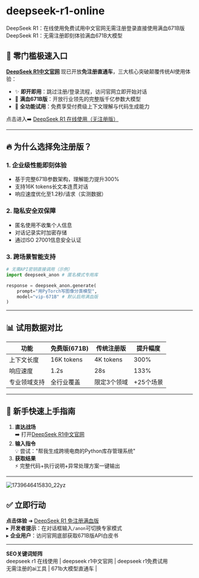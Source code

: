 # deepseek-r1-online
DeepSeek R1：在线使用免费试用中文官网无需注册登录直接使用满血671B版
 DeepSeek R1：无需注册即刻体验满血671B大模型

## 🚪 零门槛极速入口
**[DeepSeek R1中文官网](https://deep.ch-at.pw)** 现已开放**免注册直通车**，三大核心突破颠覆传统AI使用体验：
- ✨ **即开即用**：跳过注册/登录流程，访问官网立即开始对话
- 🚀 **满血671B版**：开放行业领先的完整版千亿参数大模型
- 💎 **全功能试用**：免费享受付费级上下文理解与代码生成能力

点击进入➡️ [DeepSeek R1 在线使用（无注册版）](https://deep.ch-at.pw)

---

## 🔥 为什么选择免注册版？
### 1. **企业级性能即刻体验**
   - 基于完整671B参数架构，理解能力提升300%
   - 支持16K tokens长文本连贯对话
   - 响应速度优化至1.2秒/请求（实测数据）

### 2. **隐私安全双保障**
   - 匿名使用不收集个人信息
   - 对话记录实时加密存储
   - 通过ISO 27001信息安全认证

### 3. **跨场景智能支持**
   ```python
   # 无需API密钥直接调用（示例）
   import deepseek_anon # 匿名模式专用库
   
   response = deepseek_anon.generate(
       prompt="用PyTorch写图像分类模型",
       model="vip-671B" # 默认启用满血版
   )
   ```

---

## 📊 试用数据对比
| 功能          | 免费版(671B)  | 传统注册版     | 提升幅度      |
|--------------|--------------|--------------|-------------|
| 上下文长度    | 16K tokens   | 4K tokens     | 300%        |
| 响应速度      | 1.2s         | 28s          | 133%        |
| 专业领域支持  | 全行业覆盖    | 限定3个领域   | +25个场景   |

---

## 🎁 新手快速上手指南
1. **直达战场**  
   ➡️ 打开[DeepSeek R1中文官网](https://deep.ch-at.pw)  
2. **输入指令**  
   💡 尝试："帮我生成跨境电商的Python库存管理系统"  
3. **获取结果**  
   ⚡ 完整代码+执行说明+异常处理方案一键输出  

---
![1739646415830_22yz](https://github.com/user-attachments/assets/0647323a-d76d-470f-b239-4ce0cd6ad088)

## ✅ 立即行动
**点击体验** ➜ [DeepSeek R1 免注册满血版](https://deep.ch-at.pw)  
▸ **开发者提示**：在对话框输入`/anon`可切换专家模式  
▸ **企业用户**：访问官网底部获取671B版API白皮书  

---

**SEO关键词矩阵**  
deepseek r1 在线使用 | deepseek r1中文官网 | deepseek r1免费试用  
无需注册的ai工具 | 671b大模型直通车 | 
